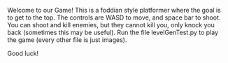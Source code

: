 Welcome to our Game! This is a foddian style platformer where the goal is to get to the top. The controls are WASD to move, and space bar to shoot. You can shoot and kill enemies, but they cannot kill you, only knock you back (sometimes this may be useful). Run the file levelGenTest.py to play the game (every other file is just images).

Good luck!
